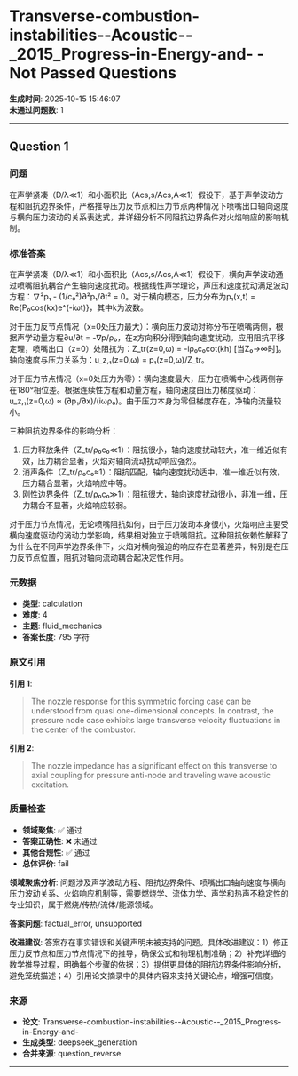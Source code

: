 # Transverse-combustion-instabilities--Acoustic--_2015_Progress-in-Energy-and- - Not Passed Questions

**生成时间**: 2025-10-15 15:46:07  
**未通过问题数**: 1

---

## Question 1

### 问题

在声学紧凑（D/λ≪1）和小面积比（Acs,s/Acs,A≪1）假设下，基于声学波动方程和阻抗边界条件，严格推导压力反节点和压力节点两种情况下喷嘴出口轴向速度与横向压力波动的关系表达式，并详细分析不同阻抗边界条件对火焰响应的影响机制。

### 标准答案

在声学紧凑（D/λ≪1）和小面积比（Acs,s/Acs,A≪1）假设下，横向声学波动通过喷嘴阻抗耦合产生轴向速度扰动。根据线性声学理论，声压和速度扰动满足波动方程：∇²p₁ - (1/c₀²)∂²p₁/∂t² = 0。对于横向模态，压力分布为p₁(x,t) = Re{P₀cos(kx)e^(-iωt)}，其中k为波数。

对于压力反节点情况（x=0处压力最大）：横向压力波动对称分布在喷嘴两侧，根据声学动量方程∂u/∂t = -∇p/ρ₀，在z方向积分得到轴向速度扰动。应用阻抗平移定理，喷嘴出口（z=0）处阻抗为：Z_tr(z=0,ω) = -iρ₀c₀cot(kh) [当Z₀→∞时]。轴向速度与压力关系为：u_z,₁(z=0,ω) = p₁(z=0,ω)/Z_tr。

对于压力节点情况（x=0处压力为零）：横向速度最大，压力在喷嘴中心线两侧存在180°相位差。根据连续性方程和动量方程，轴向速度由压力梯度驱动：u_z,₁(z=0,ω) ≈ (∂p₁/∂x)/(iωρ₀)。由于压力本身为零但梯度存在，净轴向流量较小。

三种阻抗边界条件的影响分析：
1) 压力释放条件（Z_tr/ρ₀c₀≪1）：阻抗很小，轴向速度扰动较大，准一维近似有效，压力耦合显著，火焰对轴向流动扰动响应强烈。
2) 消声条件（Z_tr/ρ₀c₀≈1）：阻抗匹配，轴向速度扰动适中，准一维近似有效，压力耦合显著，火焰响应中等。
3) 刚性边界条件（Z_tr/ρ₀c₀≫1）：阻抗很大，轴向速度扰动很小，非准一维，压力耦合不显著，火焰响应较弱。

对于压力节点情况，无论喷嘴阻抗如何，由于压力波动本身很小，火焰响应主要受横向速度驱动的涡动力学影响，结果相对独立于喷嘴阻抗。这种阻抗依赖性解释了为什么在不同声学边界条件下，火焰对横向强迫的响应存在显著差异，特别是在压力反节点位置，阻抗对轴向流动耦合起决定性作用。

### 元数据

- **类型**: calculation
- **难度**: 4
- **主题**: fluid_mechanics
- **答案长度**: 795 字符

### 原文引用

**引用 1**:
> The nozzle response for this symmetric forcing case can be understood from quasi one-dimensional concepts. In contrast, the pressure node case exhibits large transverse velocity fluctuations in the center of the combustor.

**引用 2**:
> The nozzle impedance has a significant effect on this transverse to axial coupling for pressure anti-node and traveling wave acoustic excitation.

### 质量检查

- **领域聚焦**: ✅ 通过
- **答案正确性**: ❌ 未通过
- **其他合规性**: ✅ 通过
- **总体评价**: fail

**领域聚焦分析**: 问题涉及声学波动方程、阻抗边界条件、喷嘴出口轴向速度与横向压力波动关系、火焰响应机制等，需要燃烧学、流体力学、声学和热声不稳定性的专业知识，属于燃烧/传热/流体/能源领域。

**答案问题**: factual_error, unsupported

**改进建议**: 答案存在事实错误和关键声明未被支持的问题。具体改进建议：1）修正压力反节点和压力节点情况下的推导，确保公式和物理机制准确；2）补充详细的数学推导过程，明确每个步骤的依据；3）提供更具体的阻抗边界条件影响分析，避免笼统描述；4）引用论文摘录中的具体内容来支持关键论点，增强可信度。

### 来源

- **论文**: Transverse-combustion-instabilities--Acoustic--_2015_Progress-in-Energy-and-
- **生成类型**: deepseek_generation
- **合并来源**: question_reverse

---

